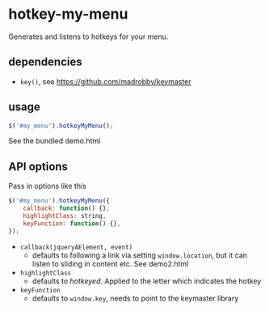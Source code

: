 # hotkey-my-menu

Generates and listens to hotkeys for your menu.

## dependencies

- `key()`, see https://github.com/madrobby/keymaster

## usage

```javascript
$('#my_menu').hotkeyMyMenu();
```

See the bundled demo.html

## API options

Pass in options like this

```javascript
$('#my_menu').hotkeyMyMenu({
	callback: function() {},
	highlightClass: string,
	keyFunction: function() {},
});
```

- `callback(jqueryAElement, event)`
  - defaults to following a link via setting `window.location`, but it can listen to sliding in content etc. See demo2.html
- `highlightClass`
  - defaults to *hotkeyed*. Applied to the letter which indicates the hotkey
- `keyFunction`
  - defaults to `window.key`, needs to point to the keymaster library
